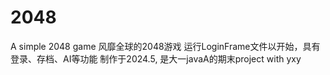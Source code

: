 # 2048
A simple 2048 game
风靡全球的2048游戏
运行LoginFrame文件以开始，具有登录、存档、AI等功能
制作于2024.5, 是大一javaA的期末project with yxy

